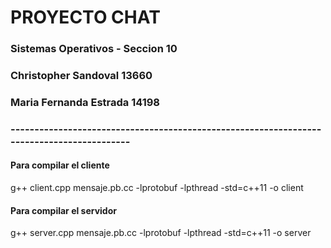 # PROYECTO CHAT
### Sistemas Operativos - Seccion 10
### Christopher Sandoval 13660
### Maria Fernanda Estrada 14198

### ------------------------------------------------------------------------------------------

#### Para compilar el cliente
g++ client.cpp mensaje.pb.cc -lprotobuf -lpthread -std=c++11 -o client

#### Para compilar el servidor
g++ server.cpp mensaje.pb.cc -lprotobuf -lpthread -std=c++11 -o server
